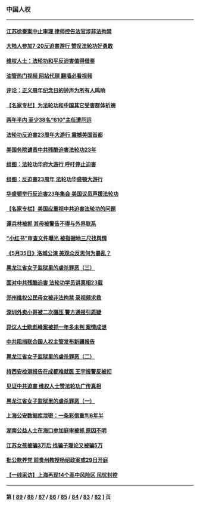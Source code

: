### 中国人权
---
#### [江苏徐秦案中止审理 律师控告法官涉非法拘禁](../../pages/ncid278/n13787317.md?07231645) 
#### [大陆人参加7‧20反迫害游行 赞叹法轮功好勇敢](../../pages/ncid278/n13787321.md?07231645) 
#### [维权人士：法轮功和平反迫害值得借鉴](../../pages/ncid278/n13787337.md?07231645) 
#### [油管热门视频 网站代理 翻墙必看视频](http://209.222.30.114:81/youtube.html?07231645)
#### [评论：正义周年纪念日的钟声为所有人鸣响](../../pages/ncid278/n13787109.md?07231645) 
#### [【名家专栏】为法轮功和中国其它受害群体祈祷](../../pages/ncid278/n13787107.md?07231645) 
#### [两年半内 至少38名“610”主任遭厄运](../../pages/ncid278/n13773294.md?07231645) 
#### [法轮功反迫害23周年大游行 震撼美国首都](../../pages/ncid278/n13786701.md?07231645) 
#### [美国务院谴责中共残酷迫害法轮功23年](../../pages/ncid278/n13786585.md?07231645) 
#### [组图：法轮功华府大游行 呼吁停止迫害](../../pages/ncid278/n13786519.md?07231645) 
#### [组图：反迫害23周年 法轮功华盛顿大游行](../../pages/ncid278/n13786433.md?07231645) 
#### [华盛顿举行反迫害23年集会 美国议员声援法轮功](../../pages/ncid278/n13786399.md?07231645) 
#### [【名家专栏】美国应重视中共迫害法轮功的问题](../../pages/ncid278/n13785713.md?07231645) 
#### [谭兵林被抓 其母被警告不得与外界联系](../../pages/ncid278/n13785964.md?07231645) 
#### [“小红书”审查文件曝光 被指掘地三尺找舆情](../../pages/ncid278/n13785746.md?07231645) 
#### [《5月35日》洛城公演 美观众反思何为暴乱？](../../pages/ncid278/n13785743.md?07231645) 
#### [黑龙江省女子监狱里的虐杀罪恶（三）](../../pages/ncid278/n13784732.md?07231645) 
#### [面对中共残酷迫害 法轮功学员讲真相23载](../../pages/ncid278/n13785367.md?07231645) 
#### [郑州维权公民母女被非法拘禁 录视频求救](../../pages/ncid278/n13785440.md?07231645) 
#### [深圳外卖小哥被二次碾压 警方通报引质疑](../../pages/ncid278/n13785234.md?07231645) 
#### [异议人士欧彪峰案被抓一年多未判 案情成谜](../../pages/ncid278/n13785054.md?07231645) 
#### [中共阻挡联合国人权主管发布新疆报告](../../pages/ncid278/n13784940.md?07231645) 
#### [黑龙江省女子监狱里的虐杀罪恶（二）](../../pages/ncid278/n13783691.md?07231645) 
#### [持西安检测报告在成都难就医 王宇报警反被扣](../../pages/ncid278/n13784058.md?07231645) 
#### [见证中共迫害 维权人士赞法轮功广传真相](../../pages/ncid278/n13783984.md?07231645) 
#### [黑龙江省女子监狱里的虐杀罪恶（一）](../../pages/ncid278/n13780871.md?07231645) 
#### [上海公安数据库泄密：一条彩信重判6年半](../../pages/ncid278/n13781753.md?07231645) 
#### [湖南公益人士在海口参加庭审被抓 原因不明](../../pages/ncid278/n13783643.md?07231645) 
#### [江苏女孩被骗3万后 找骗子理论又被骗5万](../../pages/ncid278/n13783623.md?07231645) 
#### [批公款养党 前贵州教授杨绍政案或29日开庭](../../pages/ncid278/n13782827.md?07231645) 
#### [【一线采访】上海再现14个高中风险区 民忧封控](../../pages/ncid278/n13782770.md?07231645) 

---
#### 第 [ [89](./89.md?07231645) / [88](./88.md?07231645) / [87](./87.md?07231645) / [86](./86.md?07231645) / [85](./85.md?07231645) / [84](./84.md?07231645) / [83](./83.md?07231645) / [82](./82.md?07231645) ] 页
